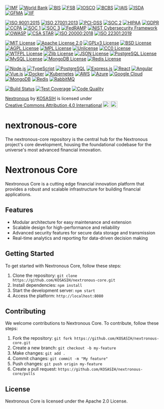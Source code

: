 [![IMF](https://img.shields.io/badge/IMF-International%20Monetary%20Fund-blue.svg)](https://www.imf.org)
[![World Bank](https://img.shields.io/badge/World%20Bank-International%20Bank%20for%20Reconstruction%20and%20Development-blue.svg)](https://www.worldbank.org)
[![BIS](https://img.shields.io/badge/BIS-Bank%20for%20International%20Settlements-blue.svg)](https://www.bis.org)
[![FSB](https://img.shields.io/badge/FSB-Financial%20Stability%20Board-blue.svg)](https://www.fsb.org)
[![IOSCO](https://img.shields.io/badge/IOSCO-International%20Organization%20of%20Securities%20Commissions-blue.svg)](https://www.iosco.org)
[![BCBS](https://img.shields.io/badge/BCBS-Basel%20Committee%20on%20Banking%20Supervision-blue.svg)](https://www.bis.org/bcbs)
[![IAIS](https://img.shields.io/badge/IAIS-International%20Association%20of%20Insurance%20Supervisors-blue.svg)](https://www.iaisweb.org)
[![ISDA](https://img.shields.io/badge/ISDA-International%20Swaps%20and%20Derivatives%20Association-blue.svg)](https://www.isda.org)
[![GFMA](https://img.shields.io/badge/GFMA-Global%20Financial%20Markets%20Association-blue.svg)](https://www.gfma.org)
[![IIF](https://img.shields.io/badge/IIF-Institute%20of%20International%20Finance-blue.svg)](https://www.iif.com)

[![ISO 9001:2015](https://img.shields.io/badge/ISO%209001:2015-International%20Organization%20for%20Standardization-blue.svg)](https://www.iso.org)
[![ISO 27001:2013](https://img.shields.io/badge/ISO%2027001:2013-International%20Organization%20for%20Standardization-blue.svg)](https://www.iso.org)
[![PCI-DSS](https://img.shields.io/badge/PCI--DSS-Payment%20Card%20Industry%20Data%20Security%20Standard-blue.svg)](https://www.pcisecuritystandards.org)
[![SOC 2](https://img.shields.io/badge/SOC%202-Service%20Organization%20Control%202-blue.svg)](https://www.aicpa.org)
[![HIPAA](https://img.shields.io/badge/HIPAA-Health%20Insurance%20Portability%20and%20Accountability%20Act-blue.svg)](https://www.hhs.gov)
[![GDPR](https://img.shields.io/badge/GDPR-General%20Data%20Protection%20Regulation-blue.svg)](https://www.eugdpr.org)
[![CCPA](https://img.shields.io/badge/CCPA-California%20Consumer%20Privacy%20Act-blue.svg)](https://www.oag.ca.gov)
[![SOC 1](https://img.shields.io/badge/SOC%201-Service%20Organization%20Control%201-blue.svg)](https://www.aicpa.org)
[![SOC 3](https://img.shields.io/badge/SOC%203-Service%20Organization%20Control%203-blue.svg)](https://www.aicpa.org)
[![FedRAMP](https://img.shields.io/badge/FedRAMP-Federal%20Risk%20and%20Authorization%20Management%20Program-blue.svg)](https://www.fedramp.gov)
[![NIST Cybersecurity Framework](https://img.shields.io/badge/NIST%20Cybersecurity%20Framework-National%20Institute%20of%20Standards%20and%20Technology-blue.svg)](https://www.nist.gov)
[![OWASP](https://img.shields.io/badge/OWASP-Open%20Web%20Application%20Security%20Project-blue.svg)](https://www.owasp.org)
[![CSA STAR](https://img.shields.io/badge/CSA%20STAR-Cloud%20Security%20Alliance%20Security%20Trust%20Assurance%20and%20Risk-blue.svg)](https://www.cloudsecurityalliance.org)
[![ISO 20000:2018](https://img.shields.io/badge/ISO%2020000:2018-International%20Organization%20for%20Standardization-blue.svg)](https://www.iso.org)
[![ISO 22301:2019](https://img.shields.io/badge/ISO%2022301:2019-International%20Organization%20for%20Standardization-blue.svg)](https://www.iso.org)

[![MIT License](https://img.shields.io/badge/License-MIT-yellow.svg)](https://opensource.org/licenses/MIT)
[![Apache License 2.0](https://img.shields.io/badge/License-Apache%202.0-blue.svg)](https://www.apache.org/licenses/LICENSE-2.0)
[![GPLv3 License](https://img.shields.io/badge/License-GPLv3-blue.svg)](https://www.gnu.org/licenses/gpl-3.0.en.html)
[![BSD License](https://img.shields.io/badge/License-BSD-blue.svg)](https://opensource.org/licenses/BSD-3-Clause)
[![AGPL License](https://img.shields.io/badge/License-AGPL-blue.svg)](https://www.gnu.org/licenses/agpl-3.0.en.html)
[![MPL License](https://img.shields.io/badge/License-MPL-blue.svg)](https://www.mozilla.org/en-US/MPL/)
[![Unlicense](https://img.shields.io/badge/License-Unlicense-blue.svg)](https://unlicense.org/)
[![CC0 License](https://img.shields.io/badge/License-CC0-blue.svg)](https://creativecommons.org/publicdomain/zero/1.0/)
[![WTFPL License](https://img.shields.io/badge/License-WTFPL-blue.svg)](https://en.wikipedia.org/wiki/WTFPL)
[![Zlib License](https://img.shields.io/badge/License-Zlib-blue.svg)](https://opensource.org/licenses/Zlib)
[![JSON License](https://img.shields.io/badge/License-JSON-blue.svg)](https://opensource.org/licenses/JSON)
[![PostgreSQL License](https://img.shields.io/badge/License-PostgreSQL-blue.svg)](https://www.postgresql.org/about/licence/)
[![MySQL License](https://img.shields.io/badge/License-MySQL-blue.svg)](https://www.mysql.com/about/legal/licensing/)
[![MongoDB License](https://img.shields.io/badge/License-MongoDB-blue.svg)](https://www.mongodb.com/licensing/server-side-public-license)
[![Redis License](https://img.shields.io/badge/License-Redis-blue.svg)](https://redis.io/topics/licensing)

[![Node.js](https://img.shields.io/badge/Node.js-14.17.0-blue.svg)](https://nodejs.org/)
[![TypeScript](https://img.shields.io/badge/TypeScript-4.2.3-blue.svg)](https://www.typescriptlang.org/)
[![PostgreSQL](https://img.shields.io/badge/PostgreSQL-13.2-blue.svg)](https://www.postgresql.org/)
[![Express.js](https://img.shields.io/badge/Express.js-4.17.1-blue.svg)](https://expressjs.com/)
[![React](https://img.shields.io/badge/React-17.0.2-blue.svg)](https://reactjs.org/)
[![Angular](https://img.shields.io/badge/Angular-12.0.0-blue.svg)](https://angular.io/)
[![Vue.js](https://img.shields.io/badge/Vue.js-3.0.0-blue.svg)](https://vuejs.org/)
[![Docker](https://img.shields.io/badge/Docker-20.10.7-blue.svg)](https://www.docker.com/)
[![Kubernetes](https://img.shields.io/badge/Kubernetes-1.21.2-blue.svg)](https://kubernetes.io/)
[![AWS](https://img.shields.io/badge/AWS-Amazon%20Web%20Services-blue.svg)](https://aws.amazon.com/)
[![Azure](https://img.shields.io/badge/Azure-Microsoft%20Azure-blue.svg)](https://azure.microsoft.com/)
[![Google Cloud](https://img.shields.io/badge/Google%20Cloud-Google%20Cloud%20Platform-blue.svg)](https://cloud.google.com/)
[![MongoDB](https://img.shields.io/badge/MongoDB-5.0.2-blue.svg)](https://www.mongodb.com/)
[![Redis](https://img.shields.io/badge/Redis-6.2.3-blue.svg)](https://redis.io/)
[![RabbitMQ](https://img.shields.io/badge/RabbitMQ-3.9.11-blue.svg)](https://www.rabbitmq.com/)

[![Build Status](https://img.shields.io/badge/Build-Passing-green.svg)](https://example.com/build-status)
[![Test Coverage](https://img.shields.io/badge/Test%20Coverage-90%25-green.svg)](https://example.com/test-coverage)
[![Code Quality](https://img.shields.io/badge/Code%20Quality-A-green.svg)](https://example.com/code-quality)

<p xmlns:cc="http://creativecommons.org/ns#" xmlns:dct="http://purl.org/dc/terms/"><a property="dct:title" rel="cc:attributionURL" href="https://github.com/KOSASIH/nextronous-core">Nextronous</a> by <a rel="cc:attributionURL dct:creator" property="cc:attributionName" href="https://www.linkedin.com/in/kosasih-81b46b5a">KOSASIH</a> is licensed under <a href="https://creativecommons.org/licenses/by/4.0/?ref=chooser-v1" target="_blank" rel="license noopener noreferrer" style="display:inline-block;">Creative Commons Attribution 4.0 International<img style="height:22px!important;margin-left:3px;vertical-align:text-bottom;" src="https://mirrors.creativecommons.org/presskit/icons/cc.svg?ref=chooser-v1" alt=""><img style="height:22px!important;margin-left:3px;vertical-align:text-bottom;" src="https://mirrors.creativecommons.org/presskit/icons/by.svg?ref=chooser-v1" alt=""></a></p>

# nextronous-core
The nextronous-core repository is the central hub for the Nextronous project's core development, housing the foundational codebase for the universe's most advanced financial innovation.

# Nextronous Core

Nextronous Core is a cutting edge financial innovation platform that provides a robust and scalable infrastructure for building financial applications.

## Features

* Modular architecture for easy maintenance and extension
* Scalable design for high-performance and reliability
* Advanced security features for secure data storage and transmission
* Real-time analytics and reporting for data-driven decision making

## Getting Started

To get started with Nextronous Core, follow these steps:

1. Clone the repository: `git clone https://github.com/KOSASIH/nextronous-core.git`
2. Install dependencies: `npm install`
3. Start the development server: `npm start`
4. Access the platform: `http://localhost:8080`

## Contributing

We welcome contributions to Nextronous Core. To contribute, follow these steps:

1. Fork the repository: `git fork https://github.com/KOSASIH/nextronous-core.git`
2. Create a new branch: `git checkout -b my-feature`
3. Make changes: `git add .`
4. Commit changes: `git commit -m "My feature"`
5. Push changes: `git push origin my-feature`
6. Create a pull request: `https://github.com/KOSASIH/nextronous-core/pulls`

## License

Nextronous Core is licensed under the Apache 2.0 License.
